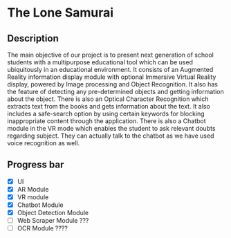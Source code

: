 # The Lone Samurai

## Description
The main objective of our project is to present next generation of school students with a multipurpose educational tool which can be used ubiquitously in an educational environment. It consists of an Augmented Reality information display module with optional Immersive Virtual Reality display, powered by Image processing and Object Recognition. It also has the feature of detecting any pre-determined objects and getting information about the object. There is also an Optical Character Recognition which extracts text from the books and gets information about the text. It also includes a safe-search option by using certain keywords for blocking inappropriate content through the application. There is also a Chatbot module in the VR mode which enables the student to ask relevant doubts regarding subject. They can actually talk to the chatbot as we have used voice recognition as well.
## Progress bar
- [X] UI
- [X] AR Module
- [X] VR module
- [X] Chatbot Module
- [X] Object Detection Module
- [ ] Web Scraper Module ???
- [ ] OCR Module ????
